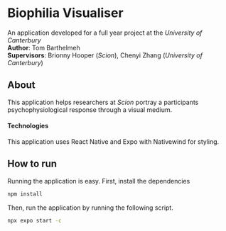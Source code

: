 # Biophilia Visualiser
An application developed for a full year project at the *University of Canterbury*   
**Author**: Tom Barthelmeh  
**Supervisors**: Brionny Hooper (*Scion*), Chenyi Zhang (*University of Canterbury*)

## About
This application helps researchers at *Scion* portray a participants psychophysiological response through a visual medium.


#### Technologies
This application uses React Native and Expo with Nativewind for styling.

## How to run
Running the application is easy.
First, install the dependencies
```bash
npm install
```

Then, run the application by running the following script.
```bash
npx expo start -c
```


